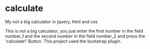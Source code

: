 # calculate
My not a big calculator in jquery, html and css

This is not a big calculator, you just enter the first number in the field number_1 and the second number in the field number_2 and press the 'calculate!' Button. This project used the bootstrap plugin.
